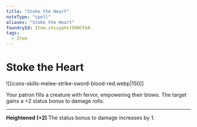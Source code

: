 ```yaml
---
title: "Stoke the Heart"
noteType: "spell"
aliases: "Stoke the Heart"
foundryId: Item.z4szypHiY99NCFbA
tags:
  - Item
---
```


# Stoke the Heart
![[icons-skills-melee-strike-sword-blood-red.webp|150]]

Your patron fills a creature with fervor, empowering their blows. The target gains a +2 status bonus to damage rolls.

* * *

**Heightened (+2)** The status bonus to damage increases by 1.
